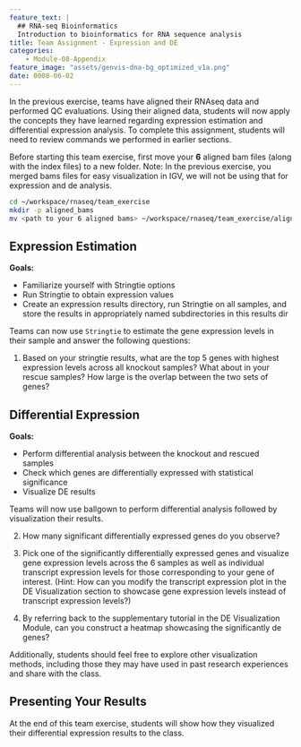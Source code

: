 ```yaml
---
feature_text: |
  ## RNA-seq Bioinformatics
  Introduction to bioinformatics for RNA sequence analysis
title: Team Assignment - Expression and DE
categories:
    - Module-08-Appendix
feature_image: "assets/genvis-dna-bg_optimized_v1a.png"
date: 0008-06-02
---
```

In the previous exercise, teams have aligned their RNAseq data and performed QC evaluations. Using their aligned data, students will now apply the concepts they have learned regarding expression estimation and differential expression analysis. To complete this assignment, students will need to review commands we performed in earlier sections.

Before starting this team exercise, first move your **6** aligned bam files (along with the index files) to a new folder. Note: In the previous exercise, you merged bams files for easy visualization in IGV, we will not be using that for expression and de analysis.

```bash
cd ~/workspace/rnaseq/team_exercise
mkdir -p aligned_bams
mv <path to your 6 aligned bams> ~/workspace/rnaseq/team_exercise/aligned_bams
```

## Expression Estimation

**Goals:**

- Familiarize yourself with Stringtie options
- Run Stringtie to obtain expression values
- Create an expression results directory, run Stringtie on all samples, and store the results in appropriately named subdirectories in this results dir

Teams can now use `Stringtie` to estimate the gene expression levels in their sample and answer the following questions:

1. Based on your stringtie results, what are the top 5 genes with highest expression levels across all knockout samples? What about in your rescue samples? How large is the overlap between the two sets of genes?  


## Differential Expression

**Goals:**

- Perform differential analysis between the knockout and rescued samples
- Check which genes are differentially expressed with statistical significance
- Visualize DE results

Teams will now use ballgown to perform differential analysis followed by visualization their results.

2. How many significant differentially expressed genes do you observe?

3. Pick one of the significantly differentially expressed genes and visualize gene expression levels across the 6 samples as well as individual transcript expression levels for those corresponding to your gene of interest. (Hint: How can you modify the transcript expression plot in the DE Visualization section to showcase gene expression levels instead of transcript expression levels?)

4. By referring back to the supplementary tutorial in the DE Visualization Module, can you construct a heatmap showcasing the significantly de genes?

Additionally, students should feel free to explore other visualization methods, including those they may have used in past research experiences and share with the class.

## Presenting Your Results
At the end of this team exercise, students will show how they visualized their differential expression results to the class.
